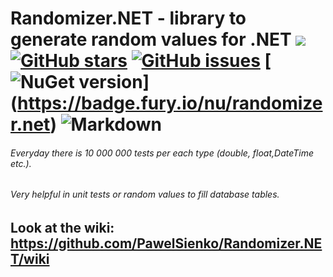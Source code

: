 # Randomizer.NET - library to generate random values for .NET  <a href="http://teamcity/viewType.html?buildTypeId=btN&guest=1"><img src="http://13.92.184.77:86/app/rest/builds/buildType:(id:Randomizer_Build)/statusIcon"/></a> [![GitHub stars](https://img.shields.io/github/stars/PawelSienko/Randomizer.NET.svg)](https://github.com/PawelSienko/Randomizer.NET/stargazers) [![GitHub issues](https://img.shields.io/github/issues/PawelSienko/Randomizer.NET.svg)](https://github.com/PawelSienko/Randomizer.NET/issues) [![NuGet version](https://badge.fury.io/nu/randomizer.net.svg)] (https://badge.fury.io/nu/randomizer.net) ![Markdown](https://img.shields.io/badge/.NET-4.6-yellow.svg)
###### Everyday  there is  10 000 000  tests per each type (double, float,DateTime etc.).
###### Very helpful in unit tests or random values to fill database tables.

## Look at the wiki: https://github.com/PawelSienko/Randomizer.NET/wiki

